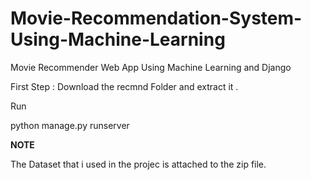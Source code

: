 # Movie-Recommendation-System-Using-Machine-Learning
Movie Recommender Web App Using Machine Learning and Django

First Step :
 Download the recmnd Folder and extract it . 
 
Run

python manage.py runserver


****NOTE****

The Dataset that i used in the projec is attached to the zip file. 

 
